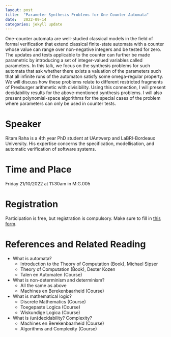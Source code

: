 ```yaml
---
layout: post
title:  "Parameter Synthesis Problems for One-Counter Automata"
date:   2022-09-14
categories: jekyll update
---
```


One-counter automata are well-studied classical models in the field of formal
verification that extend classical finite-state automata with a counter whose
value can range over non-negative integers and be tested for zero. The updates
and tests applicable to the counter can further be made parametric by
introducing a set of integer-valued variables called parameters. In this talk,
we focus on the synthesis problems for such automata that ask whether there
exists a valuation of the parameters such that all infinite runs of the
automaton satisfy some omega-regular property. We will discuss how these
problems relate to different restricted fragments of Presburger arithmetic
with divisibility. Using this connection, I will present decidability results
for the above-mentioned synthesis problems. I will also present
polynomial-space algorithms for the special cases of the problem where
parameters can only be used in counter tests.

# Speaker
Ritam Raha is a 4th year PhD student at UAntwerp and LaBRI-Bordeaux
University. His expertise concerns the specification, modellisation, and
automatic verification of software systems.

# Time and Place
Friday 21/10/2022 at 11:30am in M.G.005

# Registration
Participation is free, but registration is compulsory.
Make sure to fill in [this form](https://forms.gle/Wqdv5fg8ebth63Wv5).

# References and Related Reading
* What is automata?
  * Introduction to the Theory of Computation (Book), Michael Sipser
  * Theory of Computation (Book), Dexter Kozen
  * Talen en Automaten (Course)
* What is non-determinism and determinism?
  * All the same as above
  * Machines en Berekenbaarheid (Course)
* What is mathematical logic?
  * Discrete Mathematics (Course)
  * Toegepaste Logica (Course)
  * Wiskundige Logica (Course)
* What is (un)decidability? Complexity?
  * Machines en Berekenbaarheid (Course)
  * Algorithms and Complexity (Course)
